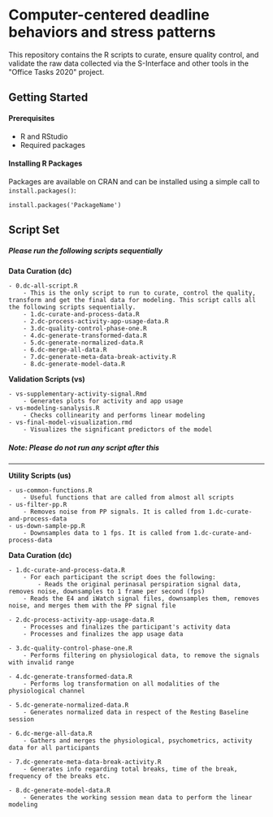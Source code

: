 # Computer-centered deadline behaviors and stress patterns
This repository contains the R scripts to curate, ensure quality control, and validate the raw data collected
via the S-Interface and other tools in the "Office Tasks 2020" project.


## Getting Started

#### Prerequisites
- R and RStudio
- Required packages

#### Installing R Packages
Packages are available on CRAN and can be installed using a simple call to `install.packages()`:

    install.packages('PackageName')
	
	
## Script Set
##### Please run the following scripts sequentially
**Data Curation (dc)** 

	- 0.dc-all-script.R
	    - This is the only script to run to curate, control the quality, transform and get the final data for modeling. This script calls all the following scripts sequentially.
		- 1.dc-curate-and-process-data.R
		- 2.dc-process-activity-app-usage-data.R
		- 3.dc-quality-control-phase-one.R
		- 4.dc-generate-transformed-data.R
		- 5.dc-generate-normalized-data.R
		- 6.dc-merge-all-data.R
		- 7.dc-generate-meta-data-break-activity.R
		- 8.dc-generate-model-data.R
	
**Validation Scripts (vs)**

	- vs-supplementary-activity-signal.Rmd
	    - Generates plots for activity and app usage
	- vs-modeling-sanalysis.R
	    - Checks collinearity and performs linear modeling
	- vs-final-model-visualization.rmd
	    - Visualizes the significant predictors of the model



##### Note: Please do not run any script after this
-------------------------------------------------------------------------------------------------------------
**Utility Scripts (us)**

	- us-common-functions.R
	    - Useful functions that are called from almost all scripts
	- us-filter-pp.R
	    - Removes noise from PP signals. It is called from 1.dc-curate-and-process-data
	- us-down-sample-pp.R
	    - Downsamples data to 1 fps. It is called from 1.dc-curate-and-process-data
	    
	    
**Data Curation (dc)**

	- 1.dc-curate-and-process-data.R
	    - For each participant the script does the following:
	    	- Reads the original perinasal perspiration signal data, removes noise, downsamples to 1 frame per second (fps)
		- Reads the E4 and iWatch signal files, downsamples them, removes noise, and merges them with the PP signal file

	- 2.dc-process-activity-app-usage-data.R
	    - Processes and finalizes the participant's activity data
	    - Processes and finalizes the app usage data

	- 3.dc-quality-control-phase-one.R
	    - Performs filtering on physiological data, to remove the signals with invalid range
	
	- 4.dc-generate-transformed-data.R
	    - Performs log transformation on all modalities of the physiological channel
	
	- 5.dc-generate-normalized-data.R
	    - Generates normalized data in respect of the Resting Baseline session
	
	- 6.dc-merge-all-data.R
	    - Gathers and merges the physiological, psychometrics, activity data for all participants
	    
	- 7.dc-generate-meta-data-break-activity.R
	    - Generates info regarding total breaks, time of the break, frequency of the breaks etc.
	
	- 8.dc-generate-model-data.R
	    - Generates the working session mean data to perform the linear modeling
